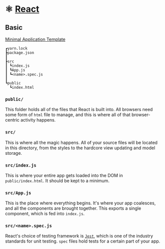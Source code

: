 # ⚛️ [React](https://reactjs.org/)

## Basic

[Minimal Application Template](basic/)

```
┏yarn.lock
┣package.json
┃
┣src
┃ ┗index.js
┃ ┗App.js
┃ ┗<name>.spec.js
┃
┗public
  ┗index.html
```

### `public/`

This folder holds all of the files that React is built into. All browsers need some form of `html` file to manage, and this is where all of that browser-centric activity happens.

### `src/`

This is where all the magic happens. All of your source files will be located in this directory, from the styles to the hardcore view updating and model storage.

### `src/index.js`

This is where your entire app gets loaded into the DOM in `public/index.html`. It should be kept to a minimum.

### `src/App.js`

This is the place where everything begins. It's where your app coalesces, and all the components are brought together. This exports a single component, which is fed into `index.js`.

### `src/<name>.spec.js`

React's choice of testing framework is [`Jest`](https://jestjs.io), which is one of the industry standards for unit testing. `spec` files hold tests for a certain part of your app.

